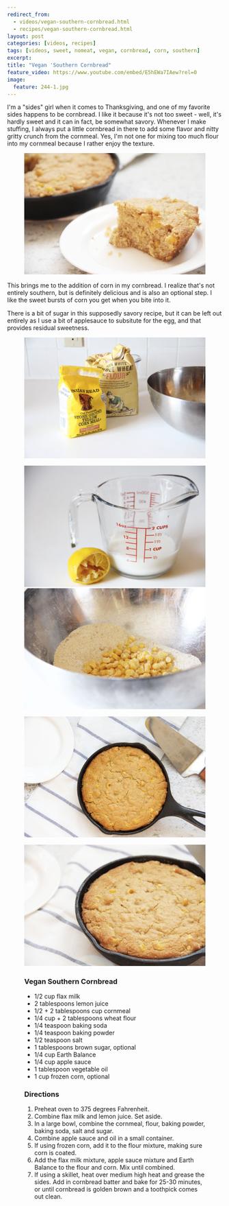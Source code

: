 ```yaml
---
redirect_from: 
  - videos/vegan-southern-cornbread.html
  - recipes/vegan-southern-cornbread.html
layout: post
categories: [videos, recipes]
tags: [videos, sweet, nomeat, vegan, cornbread, corn, southern]
excerpt: 
title: "Vegan 'Southern Cornbread"
feature_video: https://www.youtube.com/embed/E5hEWa7IAew?rel=0
image:
  feature: 244-1.jpg
---
```


I'm a "sides" girl when it comes to Thanksgiving, and one of my favorite sides happens to be cornbread.  I like it because it's not too sweet - well, it's hardly sweet and it can in fact, be somewhat savory.  Whenever I make stuffing, I always put a little cornbread in there to add some flavor and nitty gritty crunch from the cornmeal.  Yes, I'm not one for mixing too much flour into my cornmeal because I rather enjoy the texture.

<figure>
    <img src="/images/244-2.jpg">
</figure> 

This brings me to the addition of corn in my cornbread.  I realize that's not entirely southern, but is definitely delicious and is also an optional step.  I like the sweet bursts of corn you get when you bite into it.

There is a bit of sugar in this supposedly savory recipe, but it can be left out entirely as I use a bit of applesauce to subsitute for the egg, and that provides residual sweetness.  

<figure>
    <img src="/images/244-4.jpg">
</figure> 

<figure class="half">
<img src="/images/244-3.jpg">
<img src="/images/244-5.jpg">
</figure>

<figure>
    <img src="/images/244-6.jpg">
</figure> 

<figure>
    <img src="/images/244-7.jpg">
</figure> 



<figure class="ingredients" markdown="1">

### Vegan Southern Cornbread

* 1/2 cup flax milk
* 2 tablespoons lemon juice
* 1/2 + 2 tablespoons cup cornmeal
* 1/4 cup + 2 tablespoons wheat flour
* 1/4 teaspoon baking soda
* 1/4 teaspoon baking powder
* 1/2 teaspoon salt
* 1 tablespoons brown sugar, optional
* 1/4 cup Earth Balance
* 1/4 cup apple sauce
* 1 tablespoon vegetable oil
* 1 cup frozen corn, optional  

</figure>

<figure class="directions" markdown="1">

### Directions

1. Preheat oven to 375 degrees Fahrenheit. 
2. Combine flax milk and lemon juice.  Set aside.
3. In a large bowl, combine the cornmeal, flour, baking powder, baking soda, salt and sugar.
4. Combine apple sauce and oil in a small container.  
5. If using frozen corn, add it to the flour mixture, making sure corn is coated.
6. Add the flax milk mixture, apple sauce mixture and Earth Balance to the flour and corn.  Mix until combined.
7. If using a skillet, heat over medium high heat and grease the sides.  Add in cornbread batter and bake for 25-30 minutes, or until cornbread is golden brown and a toothpick comes out clean.
</figure>


